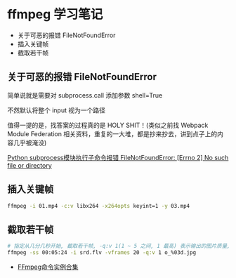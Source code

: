 # ffmpeg 学习笔记

* 关于可恶的报错 FileNotFoundError
* 插入关键帧
* 截取若干帧


## 关于可恶的报错 FileNotFoundError

简单说就是需要对 subprocess.call 添加参数 shell=True

不然默认将整个 input 视为一个路径

值得一提的是，找答案的过程真的是 HOLY SHIT！(类似之前找 Webpack Module Federation 相关资料，重复的一大堆，都是抄来抄去，讲到点子上的内容几乎被淹没)


[Python subprocess模块执行子命令报错 FileNotFoundError: [Errno 2] No such file or directory](https://xilou.info/p/118)



## 插入关键帧

```sh
ffmpeg -i 01.mp4 -c:v libx264 -x264opts keyint=1 -y 03.mp4
```


## 截取若干帧

```sh
# 指定从几分几秒开始, 截取若干帧, -q:v 1(1 ~ 5 之间, 1 最高) 表示输出的图片质量, 并按照指定格式命名
ffmpeg -ss 00:05:24 -i srd.flv -vframes 20 -q:v 1 o_%03d.jpg
```





* [FFmpeg命令实例合集](https://blog.csdn.net/yu540135101/article/details/103025957)